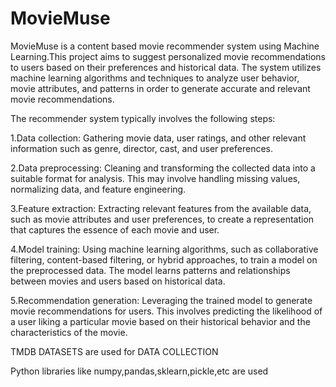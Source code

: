# MovieMuse
MovieMuse is a content based movie recommender system using Machine Learning.This project aims to suggest personalized movie recommendations to users based on their preferences and historical data. The system utilizes machine learning algorithms and techniques to analyze user behavior, movie attributes, and patterns in order to generate accurate and relevant movie recommendations.

The recommender system typically involves the following steps:

1.Data collection: Gathering movie data, user ratings, and other relevant information such as genre, director, cast, and user preferences.

2.Data preprocessing: Cleaning and transforming the collected data into a suitable format for analysis. This may involve handling missing values, normalizing data, and feature engineering.

3.Feature extraction: Extracting relevant features from the available data, such as movie attributes and user preferences, to create a representation that captures the essence of each movie and user.

4.Model training: Using machine learning algorithms, such as collaborative filtering, content-based filtering, or hybrid approaches, to train a model on the preprocessed data. The model learns patterns and relationships between movies and users based on historical data.

5.Recommendation generation: Leveraging the trained model to generate movie recommendations for users. This involves predicting the likelihood of a user liking a particular movie based on their historical behavior and the characteristics of the movie.


TMDB DATASETS are used for DATA COLLECTION

Python libraries like numpy,pandas,sklearn,pickle,etc  are used

